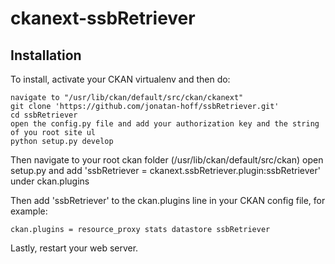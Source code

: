 # ckanext-ssbRetriever

Installation
------------

To install, activate your CKAN virtualenv and then do:

    navigate to "/usr/lib/ckan/default/src/ckan/ckanext"
    git clone 'https://github.com/jonatan-hoff/ssbRetriever.git'
    cd ssbRetriever
    open the config.py file and add your authorization key and the string of you root site ul
    python setup.py develop

Then
    navigate to your root ckan folder (/usr/lib/ckan/default/src/ckan)
    open setup.py and add 'ssbRetriever = ckanext.ssbRetriever.plugin:ssbRetriever' under ckan.plugins

Then add 'ssbRetriever' to the ckan.plugins line in your CKAN config file, for
example:

    ckan.plugins = resource_proxy stats datastore ssbRetriever

Lastly, restart your web server.
